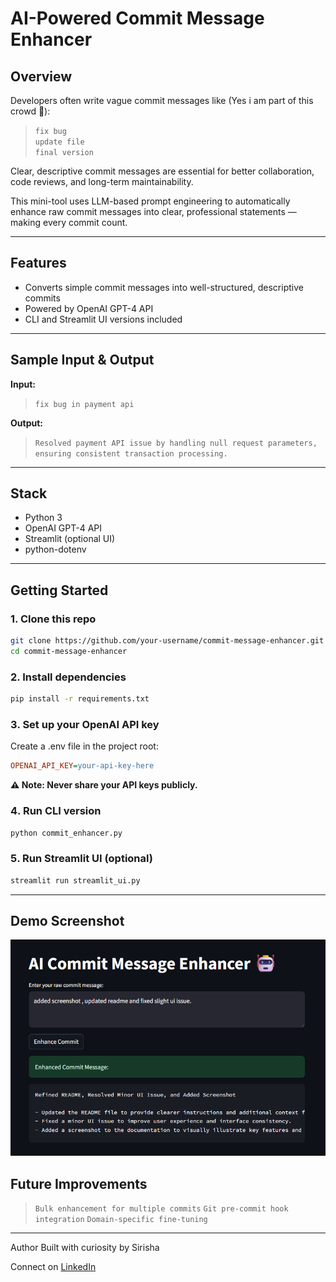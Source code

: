 # AI-Powered Commit Message Enhancer

## Overview

Developers often write vague commit messages like (Yes i am part of this crowd 🫣):

> `fix bug`  
> `update file`  
> `final version`

Clear, descriptive commit messages are essential for better collaboration, code reviews, and long-term maintainability.

This mini-tool uses LLM-based prompt engineering to automatically enhance raw commit messages into clear, professional statements — making every commit count.

---

## Features

- Converts simple commit messages into well-structured, descriptive commits
- Powered by OpenAI GPT-4 API
- CLI and Streamlit UI versions included

---

## Sample Input & Output

**Input:**

> `fix bug in payment api`

**Output:**

> `Resolved payment API issue by handling null request parameters, ensuring consistent transaction processing.`

---

## Stack

- Python 3
- OpenAI GPT-4 API
- Streamlit (optional UI)
- python-dotenv

---

## Getting Started

### 1️. Clone this repo

```bash
git clone https://github.com/your-username/commit-message-enhancer.git
cd commit-message-enhancer
```

### 2️. Install dependencies

```bash
pip install -r requirements.txt
```

### 3️. Set up your OpenAI API key

Create a .env file in the project root:

```ini
OPENAI_API_KEY=your-api-key-here
```

**⚠️ Note: Never share your API keys publicly.**

### 4️. Run CLI version

```bash
python commit_enhancer.py
```

### 5️. Run Streamlit UI (optional)

```bash
streamlit run streamlit_ui.py
```

---

## Demo Screenshot

![Demo](screenshot.png)

## Future Improvements

> `Bulk enhancement for multiple commits`
> `Git pre-commit hook integration`
> `Domain-specific fine-tuning`

---

Author
Built with curiosity by Sirisha

Connect on [LinkedIn](https://www.linkedin.com/in/sirisha-nippani/)
